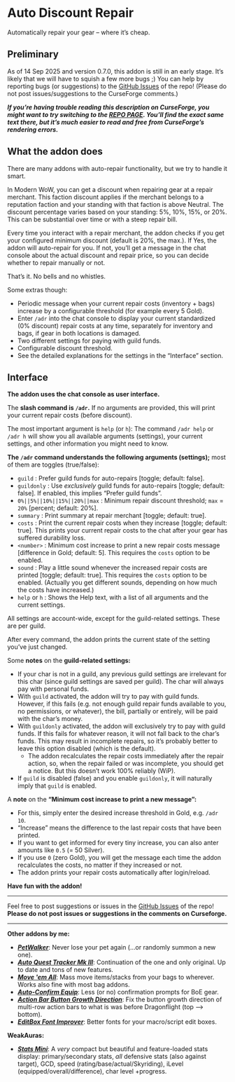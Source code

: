 # Auto Discount Repair

Automatically repair your gear – where it’s cheap.

## Preliminary

As of 14 Sep 2025 and version 0.7.0, this addon is still in an early stage. It’s likely that we will have to squish a few more bugs ;) You can help by reporting bugs (or suggestions) to the [GitHub Issues](https://github.com/tflo/AutoDiscountRepair/issues) of the repo! (Please do not post issues/suggestions to the CurseForge comments.)

___If you’re having trouble reading this description on CurseForge, you might want to try switching to the [REPO PAGE](https://github.com/tflo/AutoDiscountRepair#auto-discount-repair). You’ll find the exact same text there, but it’s much easier to read and free from CurseForge’s rendering errors.___

## What the addon does

There are many addons with auto-repair functionality, but we try to handle it smart.

In Modern WoW, you can get a discount when repairing gear at a repair merchant. This faction discount applies if the merchant belongs to a reputation faction and your standing with that faction is above Neutral. The discount percentage varies based on your standing: 5%, 10%, 15%, or 20%. This can be substantial over time or with a steep repair bill. 

Every time you interact with a repair merchant, the addon checks if you get your configured minimum discount (default is 20%, the max.). If Yes, the addon will auto-repair for you. If not, you’ll get a message in the chat console about the actual discount and repair price, so you can decide whether to repair manually or not.

That’s it. No bells and no whistles.

Some extras though:

- Periodic message when your current repair costs (inventory + bags) increase by a configurable threshold (for example every 5 Gold).
- Enter `/adr` into the chat console to display your current standardized (0% discount) repair costs at any time, separately for inventory and bags, if gear in both locations is damaged.
- Two different settings for paying with guild funds.
- Configurable discount threshold.
- See the detailed explanations for the settings in the “Interface” section.

## Interface

__The addon uses the chat console as user interface.__

The __slash command is `/adr`.__ If no arguments are provided, this will print your current repair costs (before discount).

The most important argument is `help` (or `h`): The command `/adr help` or `/adr h` will show you all available arguments (settings), your current settings, and other information you might need to know.

__The `/adr` command understands the following arguments (settings);__ most of them are toggles (true/false):

- `guild` : Prefer guild funds for auto-repairs [toggle; default: false].
- `guildonly` : Use _exclusively_ guild funds for auto-repairs [toggle; default: false]. If enabled, this implies “Prefer guild funds”.
- `0%||5%||10%||15%||20%||max` : Minimum repair discount threshold; `max` = `20%` [percent; default: 20%].
- `summary` : Print summary at repair merchant [toggle; default: true].
- `costs` : Print the current repair costs when they increase [toggle; default: true]. This prints your current repair costs to the chat after your gear has suffered durability loss.
- `<number>` : Minimum cost increase to print a new repair costs message [difference in Gold;  default: 5]. This requires the `costs` option to be enabled.
- `sound` : Play a little sound whenever the increased repair costs are printed [toggle; default: true]. This requires the `costs` option to be enabled. (Actually you get different sounds, depending on how much the costs have increased.)
- `help` or `h` : Shows the Help text, with a list of all arguments and the current settings.

All settings are account-wide, except for the guild-related settings. These are per guild.

After every command, the addon prints the current state of the setting you’ve just changed.

Some __notes__ on the __guild-related settings:__

- If your char is not in a guild, any previous guild settings are irrelevant for this char (since guild settings are saved per guild). The char will always pay with personal funds.
- With `guild` activated, the addon will try to pay with guild funds. However, if this fails (e.g. not enough guild repair funds available to you, no permissions, or whatever), the bill, partially or entirely, will be paid with the char’s money.
- With `guildonly` activated, the addon will exclusively try to pay with guild funds. If this fails for whatever reason, it will not fall back to the char’s funds. This may result in incomplete repairs, so it’s probably better to leave this option disabled (which is the default).
    - The addon recalculates the repair costs immediately after the repair action, so, when the repair failed or was incomplete, you should get a notice. But this doesn’t work 100% reliably (WiP).
- If `guild` is disabled (false) and you enable `guildonly`, it will naturally imply that `guild` is enabled.

A __note__ on the __“Minimum cost increase to print a new message”:__

- For this, simply enter the desired increase threshold in Gold, e.g. `/adr 10`.
- “Increase” means the difference to the last repair costs that have been printed.
- If you want to get informed for every tiny increase, you can also anter amounts like `0.5` (= 50 Silver).
- If you use `0` (zero Gold), you will get the message each time the addon recalculates the costs, no matter if they increased or not.
- The addon prints your repair costs automatically after login/reload.

__Have fun with the addon!__

---

Feel free to post suggestions or issues in the [GitHub Issues](https://github.com/tflo/AutoDiscountRepair/issues) of the repo!
__Please do not post issues or suggestions in the comments on Curseforge.__

---

__Other addons by me:__

- [___PetWalker___](https://www.curseforge.com/wow/addons/petwalker): Never lose your pet again (…or randomly summon a new one).
- [___Auto Quest Tracker Mk III___](https://www.curseforge.com/wow/addons/auto-quest-tracker-mk-iii): Continuation of the one and only original. Up to date and tons of new features.
- [___Move 'em All___](https://www.curseforge.com/wow/addons/move-em-all): Mass move items/stacks from your bags to wherever. Works also fine with most bag addons.
- [___Auto-Confirm Equip___](https://www.curseforge.com/wow/addons/auto-confirm-equip): Less (or no) confirmation prompts for BoE gear.
- [___Action Bar Button Growth Direction___](https://www.curseforge.com/wow/addons/action-bar-button-growth-direction): Fix the button growth direction of multi-row action bars to what is was before Dragonflight (top --> bottom).
- [___EditBox Font Improver___](https://www.curseforge.com/wow/addons/editbox-font-improver): Better fonts for your macro/script edit boxes.

__WeakAuras:__

- [___Stats Mini___](https://wago.io/S4023p3Im): A *very* compact but beautiful and feature-loaded stats display: primary/secondary stats, *all* defensive stats (also against target), GCD, speed (rating/base/actual/Skyriding), iLevel (equipped/overall/difference), char level +progress.


